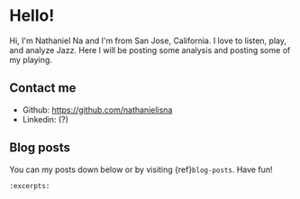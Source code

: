 # Hello!

Hi, I'm Nathaniel Na and I'm from San Jose, California. I love to listen, play, and analyze Jazz. Here I will be posting some analysis and posting some of my playing. 


## Contact me

- Github: https://github.com/nathanielisna
- Linkedin: (?)

## Blog posts

You can my posts down below or by visiting {ref}`blog-posts`. Have fun!

```{postlist}
:excerpts:
```